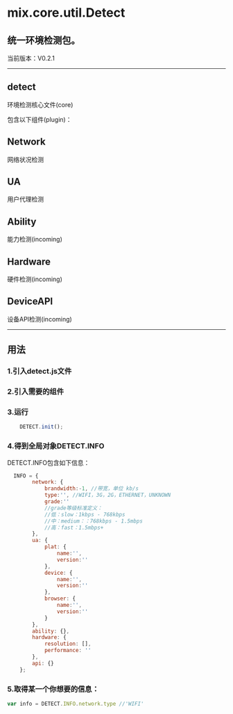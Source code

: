 # mix.core.util.Detect

## 统一环境检测包。
当前版本：V0.2.1

---

## detect
环境检测核心文件(core)

包含以下组件(plugin)：

## Network
网络状况检测
## UA
用户代理检测
## Ability
能力检测(incoming)
## Hardware
硬件检测(incoming)
## DeviceAPI
设备API检测(incoming)

---

## 用法
### 1.引入detect.js文件
### 2.引入需要的组件
### 3.运行
```js
  	DETECT.init();
```
### 4.得到全局对象DETECT.INFO
DETECT.INFO包含如下信息：
```js
  INFO = {
		network: {
			brandwidth:-1, //带宽，单位 kb/s
			type:'', //WIFI，3G，2G，ETHERNET，UNKNOWN
			grade:''
			//grade等级标准定义：
			//低：slow：1kbps - 768kbps
			//中：medium：：768kbps - 1.5mbps
			//高：fast：1.5mbps+
		},
		ua: {
			plat: {
				name:'',
				version:''
			},
			device: {
				name:'',
				version:''
			},
			browser: {
				name:'',
				version:''
			}
		},
		ability: {},
		hardware: {
			resolution: [],
			performance: ''
		},
		api: {}
	};
```
### 5.取得某一个你想要的信息：
```js
var info = DETECT.INFO.network.type //'WIFI'
```



